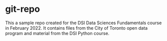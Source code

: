 # git-repo
This a sample repo created for the DSI Data Sciences Fundamentals course in February 2022. It contains files from the City of Toronto open data program and material from the DSI Python course.
